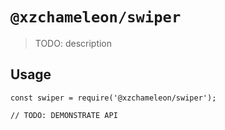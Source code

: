 # `@xzchameleon/swiper`

> TODO: description

## Usage

```
const swiper = require('@xzchameleon/swiper');

// TODO: DEMONSTRATE API
```
